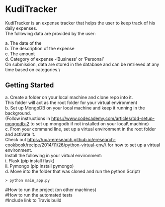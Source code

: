 # KudiTracker
KudiTracker is an expense tracker that helps the user to keep track of his daily expenses.\
The following data are provided by the user:

a. The date of the \
b. The description of the expense\
c. The amount\
d. Category of expense -‘Business’ or ‘Personal’\
On submission, data are stored in the database and can be retrieved at any time based on categories.\

## Getting Started
a. Create a folder on your local machine and clone repo into it.\
    This folder will act as the root folder for your virtual environment\
b. Set up MongoDB on your local machine and keep it running in the background.\
    (Follow instructions in https://www.codecademy.com/articles/tdd-setup-mongodb-2 to set up mongodb if not installed on your local\         machine)\
c. From your command line, set up a virtual environment in the root folder and activate it.\
    Check out https://uoa-eresearch.github.io/eresearch-cookbook/recipe/2014/11/26/python-virtual-env/\
   for how to set up a virtual environment.\
   Install the following in your virtual environment:\
   i. Flask (pip install flask)\
   ii. Pymongo (pip install pymongo)\
d. Move into the folder that was cloned and run the python Script\



    
    
    > python main_app.py
    
    














#How to run the project (on other machines)\
#How to run the automated tests\
#Include link to Travis build
